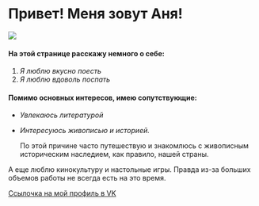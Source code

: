 # Привет! Меня зовут **Аня**!

![](https://sun9-77.userapi.com/impg/CczoSnbEYXyhgAZleWdPplLM1K-9UOCeaWDdPw/zMTqHpOrw3Y.jpg?size=1620x2160&quality=95&sign=5871f83c7ed9e838b2f6d4bd3a403476&type=album)

#### **На этой странице расскажу немного о себе:**

1. *Я люблю вкусно поесть*
2. *Я люблю вдоволь поспать*

#### **Помимо основных интересов, имею сопутствующие:**

* *Увлекаюсь литературой*
* *Интересуюсь живописью и историей.*
  
  По этой причине часто путешествую и знакомлюсь с живописным историческим наследием, как правило, нашей страны. 

А еще люблю кинокультуру и настольные игры. Правда из-за больших объемов работы не всегда есть на это время.

 [Ссылочка на мой профиль в VK](https://vk.com/zerninapower)

